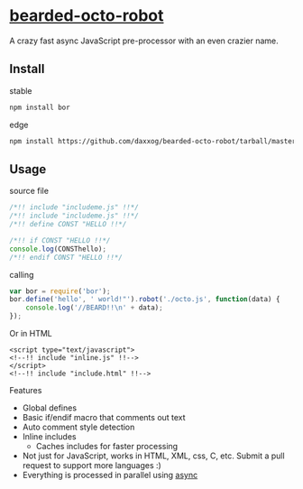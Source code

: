 [bearded-octo-robot](https://github.com/daxxog/bearded-octo-robot)
==================

A crazy fast async JavaScript pre-processor with an even crazier name.

Install
-------
stable
```bash
npm install bor
```

edge
```bash
npm install https://github.com/daxxog/bearded-octo-robot/tarball/master
```

Usage
------
source file
```javascript
/*!! include "includeme.js" !!*/
/*!! include "includeme.js" !!*/
/*!! define CONST "HELLO !!*/

/*!! if CONST "HELLO !!*/
console.log(CONSThello);
/*!! endif CONST "HELLO !!*/
```
calling
```javascript
var bor = require('bor');
bor.define('hello', ' world!"').robot('./octo.js', function(data) {
    console.log('//BEARD!!\n' + data);
});
```

Or in HTML
```
<script type="text/javascript">
<!--!! include "inline.js" !!-->
</script>
<!--!! include "include.html" !!-->
```

Features
* Global defines
* Basic if/endif macro that comments out text
* Auto comment style detection
* Inline includes
    * Caches includes for faster processing
* Not just for JavaScript, works in HTML, XML, css, C, etc. Submit a pull request to support more languages :)
* Everything is processed in parallel using [async](https://github.com/caolan/async)
